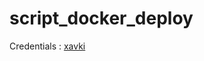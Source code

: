 # script_docker_deploy
Credentials : [xavki](https://gitlab.com/xavki/presentations-scripting/-/tree/master/shell)
